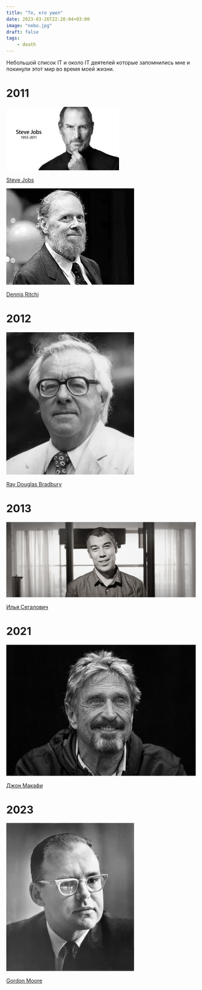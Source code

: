 ```yaml
---
title: "Те, кто ушел"
date: 2023-03-26T22:28:04+03:00
image: "nebo.jpg"
draft: false
tags:
    - death
---
```


Небольшой список IT и около IT деятелей которые запомнились мне и покинули этот мир во время моей жизни.


# 2011


![](jobs.jpg)

[Steve Jobs](https://allaboutstevejobs.com/)


![](den.jpg)

[Dennis Ritchi](https://ru.wikipedia.org/wiki/%D0%A0%D0%B8%D1%82%D1%87%D0%B8,_%D0%94%D0%B5%D0%BD%D0%BD%D0%B8%D1%81)


# 2012

![](ray.webp)

[Ray Douglas Bradbury](https://ru.wikipedia.org/wiki/%D0%91%D1%80%D1%8D%D0%B4%D0%B1%D0%B5%D1%80%D0%B8,_%D0%A0%D1%8D%D0%B9)

# 2013

![](ilya.jpg)

[Илья Сегалович](https://iseg.ya.ru/)

# 2021

![](john.jpg)

[Джон Макафи](https://habr.com/ru/news/564380/)


# 2023 

![](moore.webp)

[Gordon Moore](https://en.wikipedia.org/wiki/Gordon_Moore)